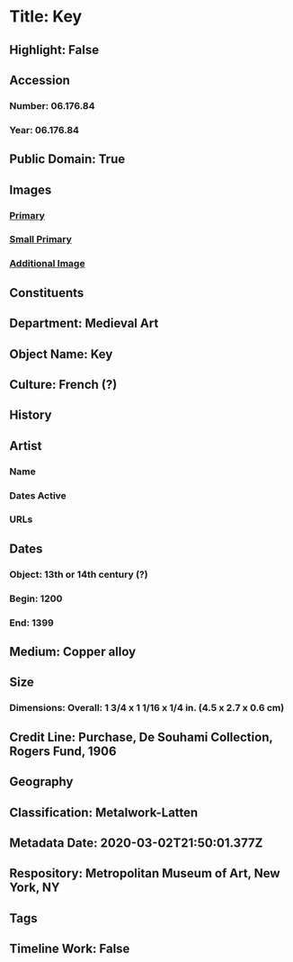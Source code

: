 # Title: Key
## Highlight: False
## Accession
### Number: 06.176.84
### Year: 06.176.84
## Public Domain: True
## Images
### [Primary](https://images.metmuseum.org/CRDImages/md/original/sf06-176-84s1.jpg)
### [Small Primary](https://images.metmuseum.org/CRDImages/md/web-large/sf06-176-84s1.jpg)
### [Additional Image](https://images.metmuseum.org/CRDImages/md/original/sf06-176-84.jpg)
## Constituents
## Department: Medieval Art
## Object Name: Key
## Culture: French (?)
## History
## Artist
### Name
### Dates Active
### URLs
## Dates
### Object: 13th or 14th century (?)
### Begin: 1200
### End: 1399
## Medium: Copper alloy
## Size
### Dimensions: Overall: 1 3/4 x 1 1/16 x 1/4 in. (4.5 x 2.7 x 0.6 cm)
## Credit Line: Purchase, De Souhami Collection, Rogers Fund, 1906
## Geography
## Classification: Metalwork-Latten
## Metadata Date: 2020-03-02T21:50:01.377Z
## Respository: Metropolitan Museum of Art, New York, NY
## Tags
## Timeline Work: False